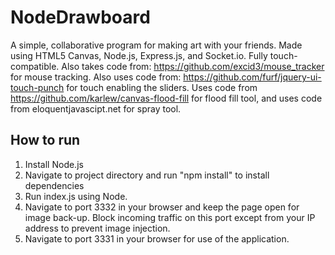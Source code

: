 # NodeDrawboard
A simple, collaborative program for making art with your friends. Made using HTML5 Canvas, Node.js, Express.js, and Socket.io. Fully touch-compatible.
Also takes code from: https://github.com/excid3/mouse_tracker for mouse tracking. Also uses code from: https://github.com/furf/jquery-ui-touch-punch for touch enabling the sliders. Uses code from https://github.com/karlew/canvas-flood-fill for flood fill tool, and uses code from eloquentjavascipt.net for spray tool.

<h2> How to run </h2>
<ol>
<li>Install Node.js</li>
<li>Navigate to project directory and run "npm install" to install dependencies</li>
<li>Run index.js using Node.</li>
<li>Navigate to port 3332 in your browser and keep the page open for image back-up. Block incoming traffic on this port except from your IP address to prevent image injection.
<li>Navigate to port 3331 in your browser for use of the application.</li>
</ol>

